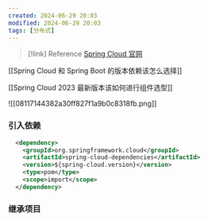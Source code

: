 ```yaml
---
created: 2024-06-29 20:03
modified: 2024-06-29 20:03
tags: [分布式]
---
```

> [!link] Reference
> [Spring Cloud 官网](https://spring.io/projects/spring-cloud)

[[Spring Cloud 和 Spring Boot 的版本依赖该怎么选择]]

[[Spring Cloud 2023 最新版本该如何进行组件选型]]

![[08117144382a30ff827f1a9b0c8318fb.png]]

### 引入依赖

```xml
  <dependency>
	<groupId>org.springframework.cloud</groupId>
	<artifactId>spring-cloud-dependencies</artifactId>
	<version>${spring-cloud.version}</version>
	<type>pom</type>
	<scope>import</scope>
  </dependency>
```

### 继承项目
